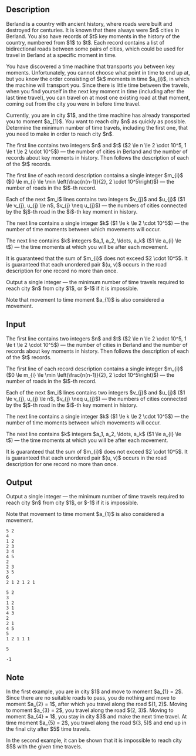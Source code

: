 ## Description

<div><p>Berland is a country with ancient history, where roads were built and destroyed for centuries. It is known that there always were $n$ cities in Berland. You also have records of $t$ key moments in the history of the country, numbered from $1$ to $t$. Each record contains a list of <span class="tex-font-style-bf">bidirectional</span> roads between some pairs of cities, which could be used for travel in Berland at a specific moment in time.</p><p>You have discovered a time machine that transports you between key moments. Unfortunately, you cannot choose what point in time to end up at, but you know the order consisting of $k$ moments in time $a_{i}$, in which the machine will transport you. Since there is little time between the travels, when you find yourself in the next key moment in time (<span class="tex-font-style-bf">including after the last time travel</span>), you can travel on at most one existing road at that moment, coming out from the city you were in before time travel.</p><p>Currently, you are in city $1$, and the time machine has already transported you to moment $a_{1}$. You want to reach city $n$ as quickly as possible. Determine the minimum number of time travels, <span class="tex-font-style-bf">including the first one</span>, that you need to make in order to reach city $n$.</p></div><div class="input-specification"><p>The first line contains two integers $n$ and $t$ ($2 \le n \le 2 \cdot 10^5, 1 \le t \le 2 \cdot 10^5$)&nbsp;— the number of cities in Berland and the number of records about key moments in history. Then follows the description of each of the $t$ records.</p><p>The first line of each record description contains a single integer $m_{i}$ ($0 \le m_{i} \le \min \left(\frac{n(n-1)}{2}, 2 \cdot 10^5\right)$)&nbsp;— the number of roads in the $i$-th record.</p><p>Each of the next $m_i$ lines contains two integers $v_{j}$ and $u_{j}$ ($1 \le v_{j}, u_{j} \le n$, $v_{j} \neq u_{j}$)&nbsp;— the numbers of cities connected by the $j$-th road in the $i$-th key moment in history.</p><p>The next line contains a single integer $k$ ($1 \le k \le 2 \cdot 10^5$)&nbsp;— the number of time moments between which movements will occur.</p><p>The next line contains $k$ integers $a_1, a_2, \ldots, a_k$ ($1 \le a_{i} \le t$)&nbsp;— the time moments at which you will be after each movement.</p><p>It is guaranteed that the sum of $m_{i}$ does not exceed $2 \cdot 10^5$. It is guaranteed that each unordered pair $(u, v)$ occurs in the road description for one record no more than once.</p></div><div class="output-specification"><p>Output a single integer — the minimum number of time travels required to reach city $n$ from city $1$, or $-1$ if it is impossible.</p><p>Note that movement to time moment $a_{1}$ <span class="tex-font-style-bf">is also considered a movement</span>.</p></div>

## Input

<p>The first line contains two integers $n$ and $t$ ($2 \le n \le 2 \cdot 10^5, 1 \le t \le 2 \cdot 10^5$)&nbsp;— the number of cities in Berland and the number of records about key moments in history. Then follows the description of each of the $t$ records.</p><p>The first line of each record description contains a single integer $m_{i}$ ($0 \le m_{i} \le \min \left(\frac{n(n-1)}{2}, 2 \cdot 10^5\right)$)&nbsp;— the number of roads in the $i$-th record.</p><p>Each of the next $m_i$ lines contains two integers $v_{j}$ and $u_{j}$ ($1 \le v_{j}, u_{j} \le n$, $v_{j} \neq u_{j}$)&nbsp;— the numbers of cities connected by the $j$-th road in the $i$-th key moment in history.</p><p>The next line contains a single integer $k$ ($1 \le k \le 2 \cdot 10^5$)&nbsp;— the number of time moments between which movements will occur.</p><p>The next line contains $k$ integers $a_1, a_2, \ldots, a_k$ ($1 \le a_{i} \le t$)&nbsp;— the time moments at which you will be after each movement.</p><p>It is guaranteed that the sum of $m_{i}$ does not exceed $2 \cdot 10^5$. It is guaranteed that each unordered pair $(u, v)$ occurs in the road description for one record no more than once.</p>

## Output

<p>Output a single integer — the minimum number of time travels required to reach city $n$ from city $1$, or $-1$ if it is impossible.</p><p>Note that movement to time moment $a_{1}$ <span class="tex-font-style-bf">is also considered a movement</span>.</p>





```input1|
5 2
4
1 2
2 3
3 4
4 5
2
2 3
3 5
6
2 1 2 1 2 1
```




```input2|
5 2
3
1 2
3 1
4 3
2
2 1
4 5
5
1 2 1 1 1
```




```output1
5
```




```output2
-1
```



## Note

<p>In the first example, you are in city $1$ and move to moment $a_{1} = 2$. Since there are no suitable roads to pass, you do nothing and move to moment $a_{2} = 1$, after which you travel along the road $(1, 2)$. Moving to moment $a_{3} = 2$, you travel along the road $(2, 3)$. Moving to moment $a_{4} = 1$, you stay in city $3$ and make the next time travel. At time moment $a_{5} = 2$, you travel along the road $(3, 5)$ and end up in the final city after $5$ time travels.</p><p>In the second example, it can be shown that it is impossible to reach city $5$ with the given time travels.</p>
